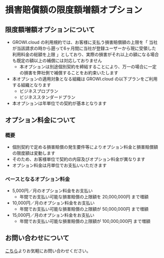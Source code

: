 # 損害賠償額の限度額増額オプション

## 限度額増額オプションについて

- GROWI.cloud の利用規約では、お客様に支払う損害賠償額の上限を「 当社が当該請求の時から遡って6ヶ月間に当社が登録ユーザーから現に受領した利用料金の総額を上限 」としており、実際の損害がそれ以上の額になる場合も既定の額以上の補償には対応しておりません
  - 本オプションは別途個別契約を締結することにより、万一の場合に一定の損害を弊社側で補償することをお約束いたします
- 本オプションの適用対象となる組織は GROWI.cloud の以下プランをご利用する組織となります
  - ビジネスプロプラン
  - ビジネススタンダードプラン
- 本オプションは年単位での契約が基本となります

## オプション料金について

### 概要

- 個別契約で定める損害賠償の発生要件等によりオプション料金と損害賠償額の限度額は変動します
- そのため、お客様単位で契約の内容及びオプション料金が異なります
- オプション料金は月単位でお支払いいただきます

### ベースとなるオプション料金

- 5,000円／月のオプション料金をお支払い
  - 年間でお支払い可能な損害賠償の上限額を 20,000,000円 まで増額
- 10,000円／月のオプション料金をお支払い
  - 年間でお支払い可能な損害賠償の上限額が 50,000,000円 まで増額
- 15,000円／月のオプション料金をお支払い
  - 年間でお支払い可能な損害賠償の上限額が 100,000,000円 まで増額

## お問い合わせについて

[こちら](https://growi.cloud/contact)よりお気軽にお問い合わせください。

